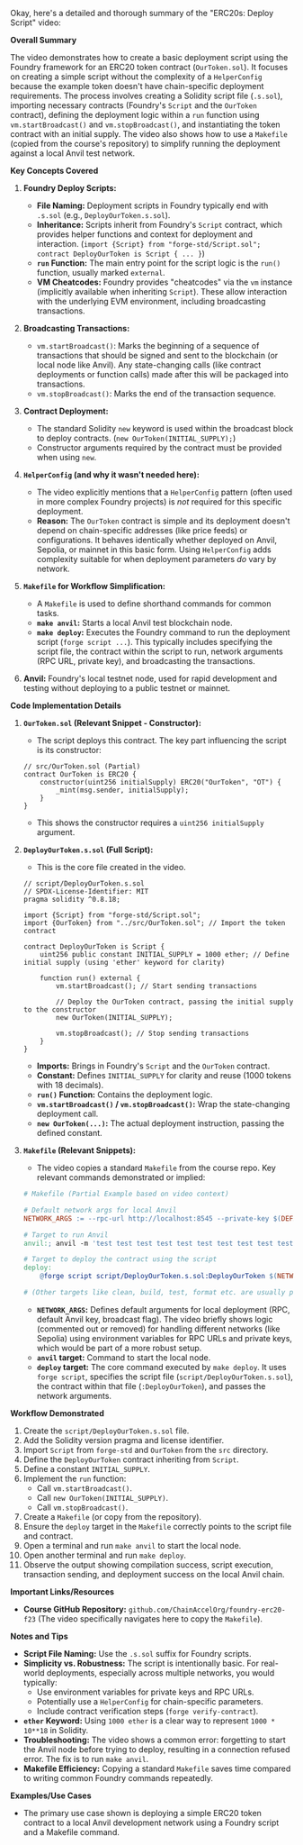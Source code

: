 Okay, here's a detailed and thorough summary of the "ERC20s: Deploy Script" video:

**Overall Summary**

The video demonstrates how to create a basic deployment script using the Foundry framework for an ERC20 token contract (`OurToken.sol`). It focuses on creating a simple script without the complexity of a `HelperConfig` because the example token doesn't have chain-specific deployment requirements. The process involves creating a Solidity script file (`.s.sol`), importing necessary contracts (Foundry's `Script` and the `OurToken` contract), defining the deployment logic within a `run` function using `vm.startBroadcast()` and `vm.stopBroadcast()`, and instantiating the token contract with an initial supply. The video also shows how to use a `Makefile` (copied from the course's repository) to simplify running the deployment against a local Anvil test network.

**Key Concepts Covered**

1.  **Foundry Deploy Scripts:**
    *   **File Naming:** Deployment scripts in Foundry typically end with `.s.sol` (e.g., `DeployOurToken.s.sol`).
    *   **Inheritance:** Scripts inherit from Foundry's `Script` contract, which provides helper functions and context for deployment and interaction. (`import {Script} from "forge-std/Script.sol"; contract DeployOurToken is Script { ... }`)
    *   **`run` Function:** The main entry point for the script logic is the `run()` function, usually marked `external`.
    *   **VM Cheatcodes:** Foundry provides "cheatcodes" via the `vm` instance (implicitly available when inheriting `Script`). These allow interaction with the underlying EVM environment, including broadcasting transactions.

2.  **Broadcasting Transactions:**
    *   `vm.startBroadcast()`: Marks the beginning of a sequence of transactions that should be signed and sent to the blockchain (or local node like Anvil). Any state-changing calls (like contract deployments or function calls) made after this will be packaged into transactions.
    *   `vm.stopBroadcast()`: Marks the end of the transaction sequence.

3.  **Contract Deployment:**
    *   The standard Solidity `new` keyword is used within the broadcast block to deploy contracts. (`new OurToken(INITIAL_SUPPLY);`)
    *   Constructor arguments required by the contract must be provided when using `new`.

4.  **`HelperConfig` (and why it wasn't needed here):**
    *   The video explicitly mentions that a `HelperConfig` pattern (often used in more complex Foundry projects) is *not* required for this specific deployment.
    *   **Reason:** The `OurToken` contract is simple and its deployment doesn't depend on chain-specific addresses (like price feeds) or configurations. It behaves identically whether deployed on Anvil, Sepolia, or mainnet in this basic form. Using `HelperConfig` adds complexity suitable for when deployment parameters *do* vary by network.

5.  **`Makefile` for Workflow Simplification:**
    *   A `Makefile` is used to define shorthand commands for common tasks.
    *   **`make anvil`:** Starts a local Anvil test blockchain node.
    *   **`make deploy`:** Executes the Foundry command to run the deployment script (`forge script ...`). This typically includes specifying the script file, the contract within the script to run, network arguments (RPC URL, private key), and broadcasting the transactions.

6.  **Anvil:** Foundry's local testnet node, used for rapid development and testing without deploying to a public testnet or mainnet.

**Code Implementation Details**

1.  **`OurToken.sol` (Relevant Snippet - Constructor):**
    *   The script deploys this contract. The key part influencing the script is its constructor:

    ```solidity
    // src/OurToken.sol (Partial)
    contract OurToken is ERC20 {
        constructor(uint256 initialSupply) ERC20("OurToken", "OT") {
            _mint(msg.sender, initialSupply);
        }
    }
    ```
    *   This shows the constructor requires a `uint256 initialSupply` argument.

2.  **`DeployOurToken.s.sol` (Full Script):**
    *   This is the core file created in the video.

    ```solidity
    // script/DeployOurToken.s.sol
    // SPDX-License-Identifier: MIT
    pragma solidity ^0.8.18;

    import {Script} from "forge-std/Script.sol";
    import {OurToken} from "../src/OurToken.sol"; // Import the token contract

    contract DeployOurToken is Script {
        uint256 public constant INITIAL_SUPPLY = 1000 ether; // Define initial supply (using 'ether' keyword for clarity)

        function run() external {
            vm.startBroadcast(); // Start sending transactions

            // Deploy the OurToken contract, passing the initial supply to the constructor
            new OurToken(INITIAL_SUPPLY);

            vm.stopBroadcast(); // Stop sending transactions
        }
    }
    ```
    *   **Imports:** Brings in Foundry's `Script` and the `OurToken` contract.
    *   **Constant:** Defines `INITIAL_SUPPLY` for clarity and reuse (1000 tokens with 18 decimals).
    *   **`run()` Function:** Contains the deployment logic.
    *   **`vm.startBroadcast()` / `vm.stopBroadcast()`:** Wrap the state-changing deployment call.
    *   **`new OurToken(...)`:** The actual deployment instruction, passing the defined constant.

3.  **`Makefile` (Relevant Snippets):**
    *   The video copies a standard `Makefile` from the course repo. Key relevant commands demonstrated or implied:

    ```makefile
    # Makefile (Partial Example based on video context)

    # Default network args for local Anvil
    NETWORK_ARGS := --rpc-url http://localhost:8545 --private-key $(DEFAULT_ANVIL_KEY) --broadcast

    # Target to run Anvil
    anvil:; anvil -m 'test test test test test test test test test test test junk' --steps-tracing --block-time 1

    # Target to deploy the contract using the script
    deploy:
        @forge script script/DeployOurToken.s.sol:DeployOurToken $(NETWORK_ARGS)

    # (Other targets like clean, build, test, format etc. are usually present but not the focus here)
    ```
    *   **`NETWORK_ARGS`:** Defines default arguments for local deployment (RPC, default Anvil key, broadcast flag). The video briefly shows logic (commented out or removed) for handling different networks (like Sepolia) using environment variables for RPC URLs and private keys, which would be part of a more robust setup.
    *   **`anvil` target:** Command to start the local node.
    *   **`deploy` target:** The core command executed by `make deploy`. It uses `forge script`, specifies the script file (`script/DeployOurToken.s.sol`), the contract within that file (`:DeployOurToken`), and passes the network arguments.

**Workflow Demonstrated**

1.  Create the `script/DeployOurToken.s.sol` file.
2.  Add the Solidity version pragma and license identifier.
3.  Import `Script` from `forge-std` and `OurToken` from the `src` directory.
4.  Define the `DeployOurToken` contract inheriting from `Script`.
5.  Define a constant `INITIAL_SUPPLY`.
6.  Implement the `run` function:
    *   Call `vm.startBroadcast()`.
    *   Call `new OurToken(INITIAL_SUPPLY)`.
    *   Call `vm.stopBroadcast()`.
7.  Create a `Makefile` (or copy from the repository).
8.  Ensure the `deploy` target in the `Makefile` correctly points to the script file and contract.
9.  Open a terminal and run `make anvil` to start the local node.
10. Open another terminal and run `make deploy`.
11. Observe the output showing compilation success, script execution, transaction sending, and deployment success on the local Anvil chain.

**Important Links/Resources**

*   **Course GitHub Repository:** `github.com/ChainAccelOrg/foundry-erc20-f23` (The video specifically navigates here to copy the `Makefile`).

**Notes and Tips**

*   **Script File Naming:** Use the `.s.sol` suffix for Foundry scripts.
*   **Simplicity vs. Robustness:** The script is intentionally basic. For real-world deployments, especially across multiple networks, you would typically:
    *   Use environment variables for private keys and RPC URLs.
    *   Potentially use a `HelperConfig` for chain-specific parameters.
    *   Include contract verification steps (`forge verify-contract`).
*   **`ether` Keyword:** Using `1000 ether` is a clear way to represent `1000 * 10**18` in Solidity.
*   **Troubleshooting:** The video shows a common error: forgetting to start the Anvil node before trying to deploy, resulting in a connection refused error. The fix is to run `make anvil`.
*   **Makefile Efficiency:** Copying a standard `Makefile` saves time compared to writing common Foundry commands repeatedly.

**Examples/Use Cases**

*   The primary use case shown is deploying a simple ERC20 token contract to a local Anvil development network using a Foundry script and a Makefile command.